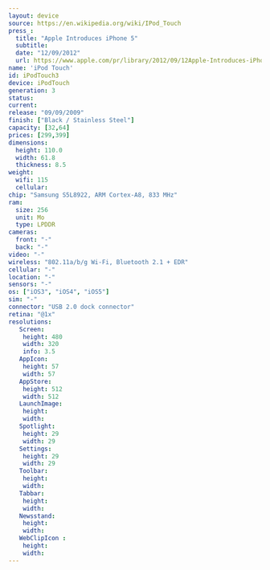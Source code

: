 ```yaml
---
layout: device
source: https://en.wikipedia.org/wiki/IPod_Touch
press_:
  title: "Apple Introduces iPhone 5"
  subtitle:
  date: "12/09/2012"
  url: https://www.apple.com/pr/library/2012/09/12Apple-Introduces-iPhone-5.html
name: 'iPod Touch'
id: iPodTouch3
device: iPodTouch
generation: 3
status:
current:
release: "09/09/2009"
finish: ["Black / Stainless Steel"]
capacity: [32,64]
prices: [299,399]
dimensions:
  height: 110.0
  width: 61.8
  thickness: 8.5
weight:
  wifi: 115
  cellular:
chip: "Samsung S5L8922, ARM Cortex-A8, 833 MHz"
ram:
  size: 256
  unit: Mo
  type: LPDDR
cameras:
  front: "-"
  back: "-"
video: "-"
wireless: "802.11a/b/g Wi‑Fi, Bluetooth 2.1 + EDR"
cellular: "-"
location: "-"
sensors: "-"
os: ["iOS3", "iOS4", "iOS5"]
sim: "-"
connector: "USB 2.0 dock connector"
retina: "@1x"
resolutions:
   Screen:
    height: 480
    width: 320
    info: 3.5
   AppIcon:
    height: 57
    width: 57
   AppStore:
    height: 512
    width: 512
   LaunchImage:
    height:
    width:
   Spotlight:
    height: 29
    width: 29
   Settings:
    height: 29
    width: 29
   Toolbar:
    height:
    width:
   Tabbar:
    height:
    width:
   Newsstand:
    height:
    width:
   WebClipIcon :
    height:
    width:
---
```

